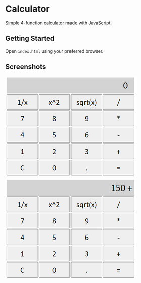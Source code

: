 # Calculator
Simple 4-function calculator made with JavaScript.

## Getting Started
Open `index.html` using your preferred browser.

## Screenshots
![](resources/screenshots/blank.png)\
![](resources/screenshots/addition.png)
